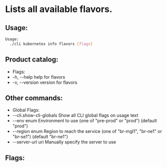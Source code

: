 # Lists all available flavors.

## Usage:
```bash
Usage:
  ./cli kubernetes info flavors [flags]
```

## Product catalog:
- Flags:
- -h, --help      help for flavors
- -v, --version   version for flavors

## Other commands:
- Global Flags:
- --cli.show-cli-globals   Show all CLI global flags on usage text
- --env enum               Environment to use (one of "pre-prod" or "prod") (default "prod")
- --region enum            Region to reach the service (one of "br-mgl1", "br-ne1" or "br-se1") (default "br-ne1")
- --server-url uri         Manually specify the server to use

## Flags:
```bash

```

